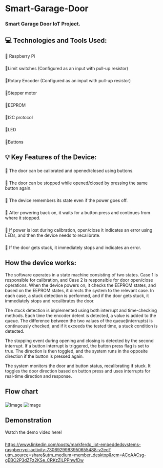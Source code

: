 # Smart-Garage-Door
### Smart Garage Door IoT Project.
## 💻 Technologies and Tools Used:
### 
💠 Raspberry Pi
###
💠Limit switches (Configured as an input with pull-up resistor)
###
💠Rotary Encoder (Configured as an input with pull-up resistor)
### 
💠Stepper motor
### 
💠EEPROM
### 
💠I2C protocol
### 
💠LED
### 
💠Buttons
## 💡 Key Features of the Device:
###  
💠 The door can be calibrated and opened/closed using buttons.
###  
💠 The door can be stopped while opened/closed by pressing the same button again.
###  
💠 The device remembers its state even if the power goes off.
### 
💠 After powering back on, it waits for a button press and continues from where it stopped. 
### 
💠 If power is lost during calibration, open/close it indicates an error using LEDs, and then the device needs to recalibrate. 
### 
💠 If the door gets stuck, it immediately stops and indicates an error. 
## How the device works: 
The software operates in a state machine consisting of two states. Case 1 is responsible for calibration, and Case 2 is responsible for door open/close operations. When the device powers on, it checks the EEPROM states, and based on the EEPROM states, it directs the system to the relevant case. In each case, a stuck detection is performed, and if the door gets stuck, it immediately stops and recalibrates the door.

The stuck detection is implemented using both interrupt and time-checking methods. Each time the encoder detent is detected, a value is added to the queue. The difference between the two values of the queue(interrupts) is continuously checked, and if it exceeds the tested time, a stuck condition is detected. 

The stopping event during opening and closing is detected by the second interrupt. If a button interrupt is triggered, the button press flag is set to true. The direction is then toggled, and the system runs in the opposite direction if the button is pressed again. 

The system monitors the door and button status, recalibrating if stuck. It toggles the door direction based on button press and uses interrupts for real-time direction and response. 

## Flow chart
###
![Image](https://github.com/user-attachments/assets/719b9521-ea6b-4a63-9827-bc75a2a59f54)
![Image](https://github.com/user-attachments/assets/071edc3e-5278-496d-90f5-a0791349fb6d)

## Demonstration
Watch the demo video here!
###
https://www.linkedin.com/posts/markferdo_iot-embeddedsystems-raspberrypi-activity-7306929983950655488-v2eo?utm_source=share&utm_medium=member_desktop&rcm=ACoAACsg-gEBO2P3dZFz2KSe_CRKzZlLPPhwfDw


